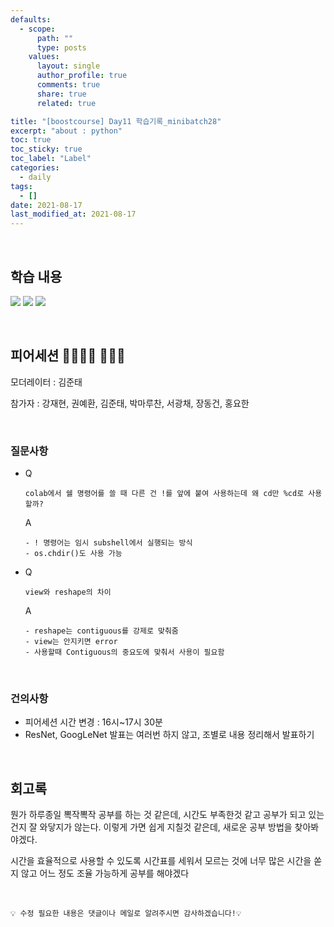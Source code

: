 ```yaml
---
defaults:
  - scope:
      path: ""
      type: posts
    values:
      layout: single
      author_profile: true
      comments: true
      share: true
      related: true

title: "[boostcourse] Day11 학습기록_minibatch28"
excerpt: "about : python"
toc: true
toc_sticky: true
toc_label: "Label"
categories:
  - daily
tags:
  - []
date: 2021-08-17
last_modified_at: 2021-08-17
---
```

<br>

## 학습 내용

<a href="https://hongsusoo.github.io/ai_dlbasic/dl_pytorch_intro"><img src="https://img.shields.io/badge/-pytorch 소개-red"/></a> 
<a href="https://hongsusoo.github.io/ai_dlbasic/dl_pytorch_basicgram"><img src="https://img.shields.io/badge/-pytorch 기초 문법-red"/></a> 
<a href="https://hongsusoo.github.io/ai_etc/etc_projectstructure"><img src="https://img.shields.io/badge/-project structure-red"/></a> 

<br>

## 피어세션 👨‍👨‍👦‍👦 👨‍👨‍👦

모더레이터 : 김준태

참가자 : 강재현, 권예환, 김준태, 박마루찬, 서광채, 장동건, 홍요한

<br>

### 질문사항

- Q

      colab에서 쉘 명령어를 쓸 때 다른 건 !를 앞에 붙여 사용하는데 왜 cd만 %cd로 사용할까?

  A

      - ! 명령어는 임시 subshell에서 실행되는 방식
      - os.chdir()도 사용 가능

- Q

      view와 reshape의 차이

  A

      - reshape는 contiguous를 강제로 맞춰줌
      - view는 안지키면 error
      - 사용할때 Contiguous의 중요도에 맞춰서 사용이 필요함


<br>

### 건의사항

- 피어세션 시간 변경 : 16시~17시 30분
- ResNet, GoogLeNet 발표는 여러번 하지 않고, 조별로 내용 정리해서 발표하기

<br>

## 회고록

뭔가 하루종일 뽁작뽁작 공부를 하는 것 같은데, 시간도 부족한것 같고 공부가 되고 있는건지 잘 와닿지가 않는다. 이렇게 가면 쉽게 지칠것 같은데, 새로운 공부 방법을 찾아봐야겠다. 

시간을 효율적으로 사용할 수 있도록 시간표를 세워서 모르는 것에 너무 많은 시간을 쏟지 않고 어느 정도 조율 가능하게 공부를 해야겠다

<br>

```
💡 수정 필요한 내용은 댓글이나 메일로 알려주시면 감사하겠습니다!💡 
```
